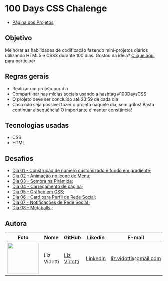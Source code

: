 # 100 Days CSS Chalenge
* [Página dos Projetos](https://lizvidotti91.github.io/100-days-css-chalenge/)

## Objetivo

Melhorar as habilidades de codificação fazendo mini-projetos diários utilizando HTML5 e CSS3 durante 100 dias.
Gostou da ideia? [Clique aqui](https://100dayscss.com/) para participar

## Regras gerais

*   Realizar um projeto por dia
*   Compartilhar nas mídias sociais usando a hashtag #100DaysCSS
*   O projeto deve ser concluído até 23:59 de cada dia
* Caso não seja possível fazer o projeto naquele dia, sem grilos! Basta continuar a sequência! O importante é manter constância!

## Tecnologias usadas

*   CSS
*   HTML

## Desafios

*   [Dia 01 - Construção de número customizado e fundo em gradiente](https://github.com/lizvidotti91/100-days-css-chalenge/tree/main/Dia%201); 
* [Dia 02 - Animação no ícone de Menu](https://github.com/lizvidotti91/100-days-css-chalenge/tree/main/Dia%202); 
* [Dia 03 - Sombra na Pirâmide](https://github.com/lizvidotti91/100-days-css-chalenge/tree/main/Dia%203); 
* [Dia 04 - Carregamento de página](https://github.com/lizvidotti91/100-days-css-chalenge/tree/main/Dia%204); 
* [Dia 05 - Gráfico em CSS](https://github.com/lizvidotti91/100-days-css-chalenge/tree/main/Dia%205); 
* [Dia 06 - Card para Perfil de Rede Social](https://github.com/lizvidotti91/100-days-css-chalenge/tree/main/Dia%206); 
* [Dia 07 - Notificações de Rede Social ](https://github.com/lizvidotti91/100-days-css-chalenge/tree/main/Dia%207); 
* [Dia 08 - Metaballs ](https://github.com/lizvidotti91/100-days-css-chalenge/tree/main/Dia%208); 

## Autora

| Foto                                       | Nome        | GitHub                                         | Likedin                                                 | E-mail                |
| ------------------------------------------ | ----------- | ---------------------------------------------- | ------------------------------------------------------- | --------------------- |
| <img src="https://github.com/lizvidotti91.png" width="100px"> | Liz Vidotti | [Liz Vidotti](https://github.com/lizvidotti91) | [Linkedin](https://www.linkedin.com/in/elisetevidotti/) | liz.vidotti@gmail.com |
